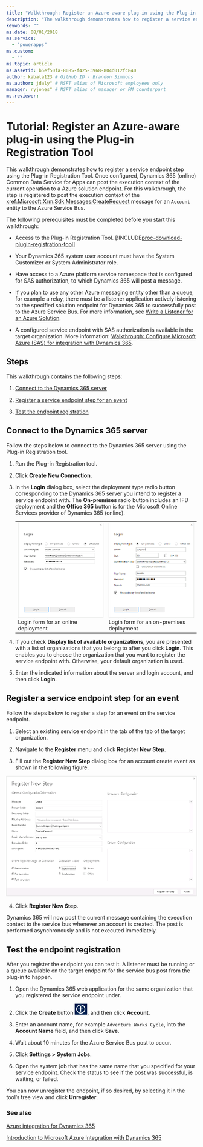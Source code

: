 ```yaml
---
title: "Walkthrough: Register an Azure-aware plug-in using the Plug-in Registration Tool (Common Data Service for Apps) | Microsoft Docs"
description: "The walkthrough demonstrates how to register a service endpoint step using the Plug-in Registration Tool. "
keywords: ""
ms.date: 08/01/2018
ms.service:
  - "powerapps"
ms.custom:
  - ""
ms.topic: article
ms.assetid: b5ef50fa-8085-f425-3968-804d012fc840
author: kabala123 # GitHub ID - Brandon Simmons
ms.author: jdaly" # MSFT alias of Microsoft employees only
manager: ryjones" # MSFT alias of manager or PM counterpart
ms.reviewer: 
---
```


# Tutorial: Register an Azure-aware plug-in using the Plug-in Registration Tool

<!-- https://docs.microsoft.com/en-us/dynamics365/customer-engagement/developer/walkthrough-register-azure-aware-plug-in-using-plug-in-registration-tool -->

This walkthrough demonstrates how to register a service endpoint step using the Plug-in Registration Tool. Once configured, Dynamics 365 (online) Common Data Service for Apps can post the execution context of the current operation to a Azure solution endpoint. For this walkthrough, the step is registered to post the execution context of the <xref:Microsoft.Xrm.Sdk.Messages.CreateRequest> message for an `Account` entity to the Azure Service Bus.  
  
 The following prerequisites must be completed before you start this walkthrough:  
  
-   Access to the Plug-in Registration Tool. [!INCLUDE[proc-download-plugin-registration-tool](../../includes/proc-download-plugin-registration-tool.md)]
  
-   Your Dynamics 365 system user account must have the System Customizer or System Administrator role. 
  
-   Have access to a Azure platform service namespace that is configured for SAS authorization, to which Dynamics 365 will post a message.  
  
  
-   If you plan to use any other Azure messaging entity other than a queue, for example a relay, there must be a listener application actively listening to the specified solution endpoint for Dynamics 365 to successfully post to the Azure Service Bus. For more information, see [Write a Listener for an Azure Solution](write-listener-application-azure-solution.md).  
  
-   A configured service endpoint with SAS authorization is available in the target organization. More information: [Walkthrough: Configure Microsoft Azure (SAS) for integration with Dynamics 365](walkthrough-configure-azure-sas-integration.md).  
  
## Steps  
 This walkthrough contains the following steps:  
  
1.  [Connect to the Dynamics 365 server](#BKMK_Connect)  
  
2.  [Register a service endpoint step for an event](#BKMK_Register)  
  
3.  [Test the endpoint registration](#BKMK_Test)  
  
<a name="BKMK_Connect"></a>   
## Connect to the Dynamics 365 server  
 Follow the steps below to connect to the Dynamics 365 server using the Plug-in Registration tool.  
  
1.  Run the Plug-in Registration tool.  
  
2.  Click **Create New Connection**.  
  
3.  In the **Login** dialog box, select the deployment type radio button corresponding to the Dynamics 365 server you intend to register a service endpoint with. The **On-premises** radio button includes an IFD deployment and the **Office 365** button is for the Microsoft Online Services provider of Dynamics 365 (online).  
  
    |||  
    |-|-|  
    |![Login form for an online deployment](media/crm-v6s-pr.png "Login form for an online deployment")<br />Login form for an online deployment|![Login window for an on&#45;premises deployment](media/crm-v6s-pr-login-onprem.png "Login window for an on-premises deployment")<br />Login form for an on-premises deployment|  
  
4.  If you check **Display list of available organizations**, you are presented with a list of organizations that you belong to after you click **Login**. This enables you to choose the organization that you want to register the service endpoint with. Otherwise, your default organization is used.  
  
5.  Enter the indicated information about the server and login account, and then click **Login**.  
  
<a name="BKMK_Register"></a>   
## Register a service endpoint step for an event  
 Follow the steps below to register a step for an event on the service endpoint.  
  
1.  Select an existing service endpoint in the tab of the tab of the target organization.  
  
2.  Navigate to the **Register** menu and click **Register New Step**.  
  
3.  Fill out the **Register New Step** dialog box for an account create event as shown in the following figure.

 ![Creating a service endpoint step](media/crm-v6s-pr-service-endpoint-step.png "Creating a service endpoint step")
  
4.  Click **Register New Step**.  
  
 Dynamics 365 will now post the current message containing the execution context to the service bus whenever an account is created. The post is performed asynchronously and is not executed immediately.  
  
<a name="BKMK_Test"></a>   
## Test the endpoint registration  
 After you register the endpoint you can test it. A listener must be running or a queue available on the target endpoint for the service bus post from the plug-in to happen.  
  
1.  Open the Dynamics 365 web application for the same organization that you registered the service endpoint under.  
  
2.  Click the **Create** button ![Create button](media/crm-v6s-wa-create-icon.PNG "Create button"), and then click **Account**.  
  
3.  Enter an account name, for example `Adventure Works Cycle`, into the **Account Name** field, and then click **Save**.  
  
4.  Wait about 10 minutes for the Azure Service Bus post to occur.  
  
5.  Click **Settings > System Jobs**.  
  
6.  Open the system job that has the same name that you specified for your service endpoint. Check the status to see if the post was successful, is waiting, or failed.  
  
 You can now unregister the endpoint, if so desired, by selecting it in the tool’s tree view and click **Unregister**.  
  
### See also  
 [Azure integration for Dynamics 365](azure-integration.md)
 
 [Introduction to Microsoft Azure Integration with Dynamics 365](azure-integration.md)